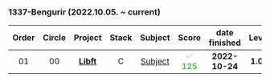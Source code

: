 ### 1337-Bengurir (2022.10.05. ~ current)


 |Order|Circle|Project|Stack|Subject|Score|date finished| Level |
 |:---:|:---:|:---:|:---:|:---:|:---:| :---:| :---:|
 |01|00|[**Libft**](https://github.com/ve-no/libft/)|C|[Subject](https://github.com/ve-no/1337_cursus/blob/main/CIRCLE_0/en.sub.libft.pdf)| <font color="#5cb85c">✅ **125** | **2022-10-24** | **1.05**